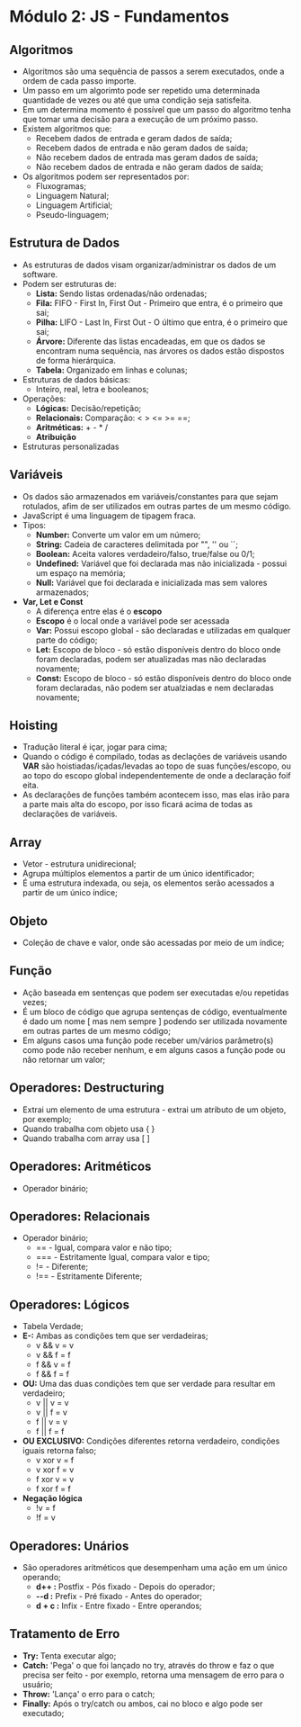 # **Módulo 2: JS - Fundamentos**

## **Algoritmos**
* Algoritmos são uma sequência de passos a serem executados, onde a ordem de cada passo importe.
* Um passo em um algorimto pode ser repetido uma determinada quantidade de vezes ou até que uma condição seja satisfeita.
* Em um determina momento é possível que um passo do algoritmo tenha que tomar uma decisão para a execução de um próximo passo.
* Existem algoritmos que:
  * Recebem dados de entrada e geram dados de saída;
  * Recebem dados de entrada e não geram dados de saída;
  * Não recebem dados de entrada mas geram dados de saída;
  * Não recebem dados de entrada e não geram dados de saída;
* Os algoritmos podem ser representados por:
  * Fluxogramas;
  * Linguagem Natural;
  * Linguagem Artificial;
  * Pseudo-linguagem;

## **Estrutura de Dados**
* As estruturas de dados visam organizar/administrar os dados de um software.
* Podem ser estruturas de:
  * **Lista:** Sendo listas ordenadas/não ordenadas;
  * **Fila:** FIFO - First In, First Out - Primeiro que entra, é o primeiro que sai;
  * **Pilha:** LIFO - Last In, First Out - O último que entra, é o primeiro que sai;
  * **Árvore:** Diferente das listas encadeadas, em que os dados se encontram numa sequência, nas árvores os dados estão dispostos de forma hierárquica.
  * **Tabela:** Organizado em linhas e colunas;
* Estruturas de dados básicas:
  * Inteiro, real, letra e booleanos;
* Operações:
  * **Lógicas:** Decisão/repetição;
  * **Relacionais:** Comparação: < > <= >= ==;
  * **Aritméticas:** + - * /
  * **Atribuição**
* Estruturas personalizadas

## **Variáveis**
* Os dados são armazenados em variáveis/constantes para que sejam rotulados, afim de ser utilizados em outras partes de um mesmo código.
* JavaScript é uma linguagem de tipagem fraca.
* Tipos:
  * **Number:** Converte um valor em um número;
  * **String:** Cadeia de caracteres delimitada por "", '' ou ``;
  * **Boolean:** Aceita valores verdadeiro/falso, true/false ou 0/1;
  * **Undefined:** Variável que foi declarada mas não inicializada - possui um espaço na memória;
  * **Null:** Variável que foi declarada e inicializada mas sem valores armazenados;
* **Var, Let e Const**
  * A diferença entre elas é o **escopo**
  * **Escopo** é o local onde a variável pode ser acessada
  * **Var:** Possui escopo global - são declaradas e utilizadas em qualquer parte do código;
  * **Let:** Escopo de bloco - só estão disponíveis dentro do bloco onde foram declaradas, podem ser atualizadas mas não declaradas novamente;
  * **Const:** Escopo de bloco - só estão disponíveis dentro do bloco onde foram declaradas, não podem ser atualziadas e nem declaradas novamente;

## **Hoisting**
* Tradução literal é içar, jogar para cima;
* Quando o código é compilado, todas as declações de variáveis usando **VAR** são hoistiadas/içadas/levadas ao topo de suas funções/escopo, ou ao topo do escopo global independentemente de onde a declaração foif eita. 
* As declarações de funções também acontecem isso, mas elas irão para a parte mais alta do escopo, por isso ficará acima de todas as declarações de variáveis.

## **Array**
* Vetor - estrutura unidirecional;
* Agrupa múltiplos elementos a partir de um único identificador;
* É uma estrutura indexada, ou seja, os elementos serão acessados a partir de um único índice;

## **Objeto**
* Coleção de chave e valor, onde são acessadas por meio de um índice;

## **Função**
* Ação baseada em sentenças que podem ser executadas e/ou repetidas vezes;
* É um bloco de código que agrupa sentenças de código, eventualmente é dado um nome [ mas nem sempre ] podendo ser utilizada novamente em outras partes de um mesmo código;
* Em alguns casos uma função pode receber um/vários parâmetro(s) como pode não receber nenhum, e em alguns casos a função pode ou não retornar um valor;

## **Operadores: Destructuring**
* Extrai um elemento de uma estrutura - extrai um atributo de um objeto, por exemplo;
* Quando trabalha com objeto usa { }
* Quando trabalha com array usa [ ]

## **Operadores: Aritméticos**
* Operador binário;

## **Operadores: Relacionais**
* Operador binário;
  * == - Igual, compara valor e não tipo;
  * === - Estritamente Igual, compara valor e tipo;
  * != - Diferente;
  * !== - Estritamente Diferente;

## **Operadores: Lógicos**
* Tabela Verdade;
* **E-:** Ambas as condições tem que ser verdadeiras;
  * v && v = v
  * v && f = f
  * f && v = f
  * f && f = f
* **OU:** Uma das duas condições tem que ser verdade para resultar em verdadeiro;
  * v || v = v
  * v || f = v
  * f || v = v
  * f || f = f
* **OU EXCLUSIVO:** Condições diferentes retorna verdadeiro, condições iguais retorna falso;
  * v xor v = f
  * v xor f = v
  * f xor v = v
  * f xor f = f
* **Negação lógica**
  * !v = f
  * !f = v

## **Operadores: Unários**
* São operadores aritméticos que desempenham uma ação em um único operando;
  * **d++ :** Postfix - Pós fixado - Depois do operador;
  * **--d :** Prefix - Pré fixado - Antes do operador;
  * **d + c :** Infix - Entre fixado - Entre operandos;

## **Tratamento de Erro**
* **Try:** Tenta executar algo;
* **Catch:** 'Pega' o que foi lançado no try, através do throw e faz o que precisa ser feito - por exemplo, retorna uma mensagem de erro para o usuário;
* **Throw:** 'Lança' o erro para o catch;
* **Finally:** Após o try/catch ou ambos, cai no bloco e algo pode ser executado;
